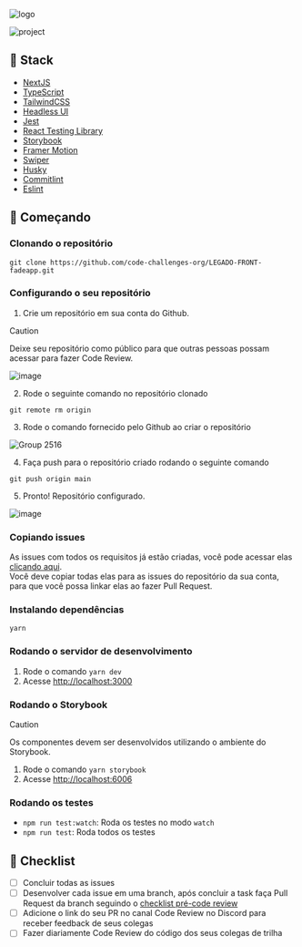 ![logo](https://user-images.githubusercontent.com/78116908/197075464-e0b5d175-8325-42cd-939b-efcf711f91bf.png)

![project](https://user-images.githubusercontent.com/78116908/196817145-5bded60b-8b04-4445-a01d-20768f922fc3.png)

## 🔧 Stack

- [NextJS](https://nextjs.org/)
- [TypeScript](https://www.typescriptlang.org/)
- [TailwindCSS](https://tailwindcss.com/)
- [Headless UI](https://headlessui.com/)
- [Jest](https://jestjs.io/)
- [React Testing Library](https://testing-library.com/docs/react-testing-library/intro)
- [Storybook](https://storybook.js.org/)
- [Framer Motion](https://www.framer.com/motion/)
- [Swiper](https://swiperjs.com/)
- [Husky](https://typicode.github.io/husky)
- [Commitlint](https://commitlint.js.org/#/)
- [Eslint](https://eslint.org/)

## 🚀 Começando

### Clonando o repositório

```
git clone https://github.com/code-challenges-org/LEGADO-FRONT-fadeapp.git
```

### Configurando o seu repositório

1. Crie um repositório em sua conta do Github.

> [!CAUTION]
> Deixe seu repositório como público para que outras pessoas possam acessar para fazer Code Review.

![image](https://github.com/code-challenges-org/FRONT-challenge-001/assets/59663666/765862a0-b208-4516-a6fa-e91d62a2c8a2)

2. Rode o seguinte comando no repositório clonado

```
git remote rm origin
```

3. Rode o comando fornecido pelo Github ao criar o repositório

![Group 2516](https://github.com/code-challenges-org/FRONT-challenge-001/assets/59663666/31e46393-c90e-4a6c-b3e5-c62db0fd6c58)

4. Faça push para o repositório criado rodando o seguinte comando

```
git push origin main
```

5. Pronto! Repositório configurado.

![image](https://github.com/code-challenges-org/FRONT-challenge-001/assets/59663666/4a1ec83c-d89c-4aaa-9ecc-c0705305e032)

### Copiando issues

As issues com todos os requisitos já estão criadas, você pode acessar elas [clicando aqui](https://github.com/code-challenges-org/LEGADO-FRONT-fadeapp/issues).
<br />
Você deve copiar todas elas para as issues do repositório da sua conta, para que você possa linkar elas ao fazer Pull Request.

### Instalando dependências

```
yarn
```

### Rodando o servidor de desenvolvimento

1. Rode o comando `yarn dev`
2. Acesse [http://localhost:3000](http://localhost:3000)

### Rodando o Storybook

> [!CAUTION]
> Os componentes devem ser desenvolvidos utilizando o ambiente do Storybook.

1. Rode o comando `yarn storybook`
2. Acesse [http://localhost:6006](http://localhost:6006)

### Rodando os testes

- `npm run test:watch`: Roda os testes no modo `watch`
- `npm run test`: Roda todos os testes

## 📝 Checklist

- [ ] Concluir todas as issues
- [ ] Desenvolver cada issue em uma branch, após concluir a task faça Pull Request da branch seguindo o [checklist pré-code review](https://goldenrod-pen-c7d.notion.site/Checklist-pr-code-review-38238869fdff4a339f61917ae72f6706)
- [ ] Adicione o link do seu PR no canal Code Review no Discord para receber feedback de seus colegas
- [ ] Fazer diariamente Code Review do código dos seus colegas de trilha
